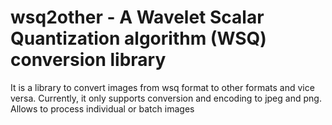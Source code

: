 wsq2other - A Wavelet Scalar Quantization algorithm (WSQ) conversion library
===========================
It is a library to convert images from wsq format to other formats and vice versa. Currently, it only supports conversion and encoding to jpeg and png. Allows to process individual or batch images
